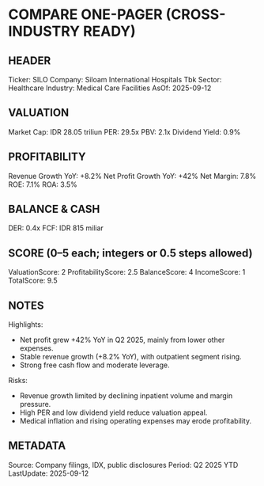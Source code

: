 # COMPARE ONE-PAGER (CROSS-INDUSTRY READY)

## HEADER
Ticker: SILO
Company: Siloam International Hospitals Tbk
Sector: Healthcare
Industry: Medical Care Facilities
AsOf: 2025-09-12

## VALUATION
Market Cap: IDR 28.05 triliun
PER: 29.5x
PBV: 2.1x
Dividend Yield: 0.9%

## PROFITABILITY
Revenue Growth YoY: +8.2%
Net Profit Growth YoY: +42%
Net Margin: 7.8%
ROE: 7.1%
ROA: 3.5%

## BALANCE & CASH
DER: 0.4x
FCF: IDR 815 miliar

## SCORE (0–5 each; integers or 0.5 steps allowed)
ValuationScore: 2
ProfitabilityScore: 2.5
BalanceScore: 4
IncomeScore: 1
TotalScore: 9.5

## NOTES
Highlights:
- Net profit grew +42% YoY in Q2 2025, mainly from lower other expenses.
- Stable revenue growth (+8.2% YoY), with outpatient segment rising.
- Strong free cash flow and moderate leverage.

Risks:
- Revenue growth limited by declining inpatient volume and margin pressure.
- High PER and low dividend yield reduce valuation appeal.
- Medical inflation and rising operating expenses may erode profitability.

## METADATA
Source: Company filings, IDX, public disclosures
Period: Q2 2025 YTD
LastUpdate: 2025-09-12